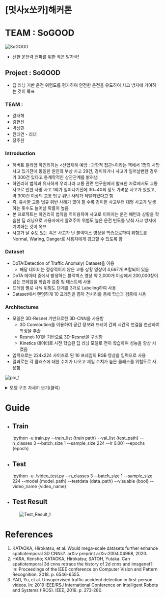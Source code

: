 # [멋사x쏘카]해커톤

# TEAM : SoGOOD
![SoGOOD](https://user-images.githubusercontent.com/34120950/148390331-6f4c18be-c0ce-4a91-93c4-5cdedfc81945.png)   
* 선한 운전력 전파를 위한 작은 발자국!

## Project : SoGOOD   
  * 딥 러닝 기반 운전 위험도를 평가하여 안전한 운전을 유도하여 사고 방지에 기여하는 것이 목표

### TEAM :

  - 강태혁
  - 김현진
  - 박성민
  - 원태연 - 리더
  - 장주찬

### Introduction   
- 허버트 윌리엄 하인리히는 <산업재해 예방 : 과학적 접근>이라는 책에서 1명의 사망 사고 있기전에 동일한 원인의 부상 사고 29건, 경미하거나 사고가 일어날뻔한 경우가 300건 있다고 통계학적인 상관관계를 밝혀냄
- 하인리히 법칙과 유사하게 우리나라 교통 관련 연구원에서 발표한 자료에서도 교통사고로 인한 사망 사고 1회가 일어나기전에 30~40회 정도 가벼운 사고가 있었고, 약 300건 이상의 교통 법규 위반 사례가 적발되었다고 함
- 즉, 유사한 교통 법규 위반 사례가 많아 질 수록 경미한 사고부터 대형 사고가 발생하는 횟수도 늘어날 확률이 높음
- 본 프로젝트는 하인리히 법칙을 역이용하여 사고로 이어지는 운전 패턴과 상황을 학습한 딥 러닝으로 사용자에게 알려주어 위험도 높은 운전 빈도를 낮춰 사고 방지에 기여하는 것이 목표
- 사고가 날 수도 있는 혹은 사고가 난 블랙박스 영상을 학습으로하여 위험도를 Normal, Waring, Danger로 사용자에게 경고할 수 있도록 함      

### Dataset   
- DoTA(Detection of Traffic Anomaly) Dataset을 이용
    - 해당 데이터는 정상적이지 않은 교통 상황 영상이 4,667개 포함되어 있음
- DoTA 데이터 중에서 발생하는 블랙박스 영상 약 2,000개 이상에서 200,000장이 넘는 프레임을 학습과 검증 및 테스트에 사용
- 프레임 별로 나눠 위험도 단계를 3개로 Labeling하여 사용
- Dataset에서 랜덤하게 10 프레임을 뽑아 전처리를 통해 학습과 검증에 사용

### Architectures
- 모델은 3D-Resnet 기반으로한 3D-CNN을 사용함
    - 3D Convloution를 이용하여 공간 정보와 프레이 간의 시간적 연결을 연산하여 특징을 추출
    - Resnet-101을 기반으로 3D-Resnet을 구성함
    - Kinetics 데이터로 사전 학습된 딥 러닝 모델로 전이 학습하여 성능을 향상 시켰음
- 입력으로는 224x224 사이즈로 된 10 프레임의 RGB 영상을 입력으로 사용
- 결과로는 각 클래스에 대한 수치가 나오고 제일 수치가 높은 클래스를 위험도로 사용함   

![pic_1](https://user-images.githubusercontent.com/34120950/148449839-c803df6b-7e32-4207-b5fb-ad5ba763d2ae.png)
      
      
   <details>
   <summary>모델 구조 자세히 보기(클릭)</summary>
   <div markdown="1">   
      
    | Layer (type) |              Output Shape |        Param #|
|:---|:---:|---:|
|            Conv3d-1      |[1, 64, 10, 112, 112]|          65,856|
|       BatchNorm3d-2      |[1, 64, 10, 112, 112]|             128|
|              ReLU-3      |[1, 64, 10, 112, 112]|               0|
|         MaxPool3d-4         |[1, 64, 5, 56, 56]|               0|
|            Conv3d-5         |[1, 64, 5, 56, 56]|           4,096|
|       BatchNorm3d-6         |[1, 64, 5, 56, 56]|             128|
|              ReLU-7         |[1, 64, 5, 56, 56]|               0|
|            Conv3d-8         |[1, 64, 5, 56, 56]|         110,592|
|       BatchNorm3d-9         |[1, 64, 5, 56, 56]|             128|
|             ReLU-10         |[1, 64, 5, 56, 56]|               0|
|           Conv3d-11        |[1, 256, 5, 56, 56]|          16,384|
|      BatchNorm3d-12        |[1, 256, 5, 56, 56]|             512|
|             ReLU-13        |[1, 256, 5, 56, 56]|               0|
|       Bottleneck-14        |[1, 256, 5, 56, 56]|               0|
|           Conv3d-15         |[1, 64, 5, 56, 56]|          16,384|
|      BatchNorm3d-16         |[1, 64, 5, 56, 56]|             128|
|             ReLU-17         |[1, 64, 5, 56, 56]|               0|
|           Conv3d-18         |[1, 64, 5, 56, 56]|         110,592|
|      BatchNorm3d-19         |[1, 64, 5, 56, 56]|             128|
|             ReLU-20         |[1, 64, 5, 56, 56]|               0|
|           Conv3d-21        |[1, 256, 5, 56, 56]|          16,384|
|      BatchNorm3d-22        |[1, 256, 5, 56, 56]|             512|
|             ReLU-23        |[1, 256, 5, 56, 56]|               0|
|       Bottleneck-24        |[1, 256, 5, 56, 56]|               0|
|           Conv3d-25         |[1, 64, 5, 56, 56]|          16,384|
|      BatchNorm3d-26         |[1, 64, 5, 56, 56]|             128|
|             ReLU-27         |[1, 64, 5, 56, 56]|               0|
|           Conv3d-28         |[1, 64, 5, 56, 56]|         110,592|
|      BatchNorm3d-29         |[1, 64, 5, 56, 56]|             128|
|             ReLU-30         |[1, 64, 5, 56, 56]|               0|
|           Conv3d-31        |[1, 256, 5, 56, 56]|          16,384|
|      BatchNorm3d-32        |[1, 256, 5, 56, 56]|             512|
|             ReLU-33        |[1, 256, 5, 56, 56]|               0|
|       Bottleneck-34        |[1, 256, 5, 56, 56]|               0|
|           Conv3d-35        |[1, 128, 5, 56, 56]|          32,768|
|      BatchNorm3d-36        |[1, 128, 5, 56, 56]|             256|
|             ReLU-37        |[1, 128, 5, 56, 56]|               0|
|           Conv3d-38        |[1, 128, 3, 28, 28]|         442,368|
|      BatchNorm3d-39        |[1, 128, 3, 28, 28]|             256|
|             ReLU-40        |[1, 128, 3, 28, 28]|               0|
|           Conv3d-41        |[1, 512, 3, 28, 28]|          65,536|
|      BatchNorm3d-42        |[1, 512, 3, 28, 28]|           1,024|
|             ReLU-43        |[1, 512, 3, 28, 28]|               0|
|       Bottleneck-44        |[1, 512, 3, 28, 28]|               0|
|           Conv3d-45        |[1, 128, 3, 28, 28]|          65,536|
|      BatchNorm3d-46        |[1, 128, 3, 28, 28]|             256|
|             ReLU-47        |[1, 128, 3, 28, 28]|               0|
|           Conv3d-48        |[1, 128, 3, 28, 28]|         442,368|
|      BatchNorm3d-49        |[1, 128, 3, 28, 28]|             256|
|             ReLU-50        |[1, 128, 3, 28, 28]|               0|
|           Conv3d-51        |[1, 512, 3, 28, 28]|          65,536|
|      BatchNorm3d-52        |[1, 512, 3, 28, 28]|           1,024|
|             ReLU-53        |[1, 512, 3, 28, 28]|               0|
|       Bottleneck-54        |[1, 512, 3, 28, 28]|               0|
|           Conv3d-55        |[1, 128, 3, 28, 28]|          65,536|
|      BatchNorm3d-56        |[1, 128, 3, 28, 28]|             256|
|             ReLU-57        |[1, 128, 3, 28, 28]|               0|
|           Conv3d-58        |[1, 128, 3, 28, 28]|         442,368|
|      BatchNorm3d-59        |[1, 128, 3, 28, 28]|             256|
|             ReLU-60        |[1, 128, 3, 28, 28]|               0|
|           Conv3d-61        |[1, 512, 3, 28, 28]|          65,536|
|      BatchNorm3d-62        |[1, 512, 3, 28, 28]|           1,024|
|             ReLU-63        |[1, 512, 3, 28, 28]|               0|
|       Bottleneck-64        |[1, 512, 3, 28, 28]|               0|
|           Conv3d-65        |[1, 128, 3, 28, 28]|          65,536|
|      BatchNorm3d-66        |[1, 128, 3, 28, 28]|             256|
|             ReLU-67        |[1, 128, 3, 28, 28]|               0|
|           Conv3d-68        |[1, 128, 3, 28, 28]|         442,368|
|      BatchNorm3d-69        |[1, 128, 3, 28, 28]|             256|
|             ReLU-70        |[1, 128, 3, 28, 28]|               0|
|           Conv3d-71        |[1, 512, 3, 28, 28]|          65,536|
|      BatchNorm3d-72        |[1, 512, 3, 28, 28]|           1,024|
|             ReLU-73        |[1, 512, 3, 28, 28]|               0|
|       Bottleneck-74        |[1, 512, 3, 28, 28]|               0|
|           Conv3d-75        |[1, 256, 3, 28, 28]|         131,072|
|      BatchNorm3d-76        |[1, 256, 3, 28, 28]|             512|
|             ReLU-77        |[1, 256, 3, 28, 28]|               0|
|           Conv3d-78        |[1, 256, 2, 14, 14]|       1,769,472|
|      BatchNorm3d-79        |[1, 256, 2, 14, 14]|             512|
|             ReLU-80        |[1, 256, 2, 14, 14]|               0|
|           Conv3d-81       |[1, 1024, 2, 14, 14]|         262,144|
|      BatchNorm3d-82       |[1, 1024, 2, 14, 14]|           2,048|
|             ReLU-83       |[1, 1024, 2, 14, 14]|               0|
|       Bottleneck-84       |[1, 1024, 2, 14, 14]|               0|
|           Conv3d-85        |[1, 256, 2, 14, 14]|         262,144|
|      BatchNorm3d-86        |[1, 256, 2, 14, 14]|             512|
|             ReLU-87        |[1, 256, 2, 14, 14]|               0|
|           Conv3d-88        |[1, 256, 2, 14, 14]|       1,769,472|
|      BatchNorm3d-89        |[1, 256, 2, 14, 14]|             512|
|             ReLU-90        |[1, 256, 2, 14, 14]|               0|
|           Conv3d-91       |[1, 1024, 2, 14, 14]|         262,144|
|      BatchNorm3d-92       |[1, 1024, 2, 14, 14]|           2,048|
|             ReLU-93       |[1, 1024, 2, 14, 14]|               0|
|       Bottleneck-94       |[1, 1024, 2, 14, 14]|               0|
|           Conv3d-95        |[1, 256, 2, 14, 14]|         262,144|
|      BatchNorm3d-96        |[1, 256, 2, 14, 14]|             512|
|             ReLU-97        |[1, 256, 2, 14, 14]|               0|
|           Conv3d-98        |[1, 256, 2, 14, 14]|       1,769,472|
|      BatchNorm3d-99        |[1, 256, 2, 14, 14]|             512|
|            ReLU-100        |[1, 256, 2, 14, 14]|               0|
|          Conv3d-101       |[1, 1024, 2, 14, 14]|         262,144|
|     BatchNorm3d-102       |[1, 1024, 2, 14, 14]|           2,048|
|            ReLU-103       |[1, 1024, 2, 14, 14]|               0|
|      Bottleneck-104       |[1, 1024, 2, 14, 14]|               0|
|          Conv3d-105        |[1, 256, 2, 14, 14]|         262,144|
|     BatchNorm3d-106        |[1, 256, 2, 14, 14]|             512|
|            ReLU-107        |[1, 256, 2, 14, 14]|               0|
|          Conv3d-108        |[1, 256, 2, 14, 14]|       1,769,472|
|     BatchNorm3d-109        |[1, 256, 2, 14, 14]|             512|
|            ReLU-110        |[1, 256, 2, 14, 14]|               0|
|          Conv3d-111       |[1, 1024, 2, 14, 14]|         262,144|
|     BatchNorm3d-112       |[1, 1024, 2, 14, 14]|           2,048|
|            ReLU-113       |[1, 1024, 2, 14, 14]|               0|
|      Bottleneck-114       |[1, 1024, 2, 14, 14]|               0|
|          Conv3d-115        |[1, 256, 2, 14, 14]|         262,144|
|     BatchNorm3d-116        |[1, 256, 2, 14, 14]|             512|
|            ReLU-117        |[1, 256, 2, 14, 14]|               0|
|          Conv3d-118        |[1, 256, 2, 14, 14]|       1,769,472|
|     BatchNorm3d-119        |[1, 256, 2, 14, 14]|             512|
|            ReLU-120        |[1, 256, 2, 14, 14]|               0|
|          Conv3d-121       |[1, 1024, 2, 14, 14]|         262,144|
|     BatchNorm3d-122       |[1, 1024, 2, 14, 14]|           2,048|
|            ReLU-123       |[1, 1024, 2, 14, 14]|               0|
|      Bottleneck-124       |[1, 1024, 2, 14, 14]|               0|
|          Conv3d-125        |[1, 256, 2, 14, 14]|         262,144|
|     BatchNorm3d-126        |[1, 256, 2, 14, 14]|             512|
|            ReLU-127        |[1, 256, 2, 14, 14]|               0|
|          Conv3d-128        |[1, 256, 2, 14, 14]|       1,769,472|
|     BatchNorm3d-129        |[1, 256, 2, 14, 14]|             512|
|            ReLU-130        |[1, 256, 2, 14, 14]|               0|
|          Conv3d-131       |[1, 1024, 2, 14, 14]|         262,144|
|     BatchNorm3d-132       |[1, 1024, 2, 14, 14]|           2,048|
|            ReLU-133       |[1, 1024, 2, 14, 14]|               0|
|      Bottleneck-134       |[1, 1024, 2, 14, 14]|               0|
|          Conv3d-135        |[1, 256, 2, 14, 14]|         262,144|
|     BatchNorm3d-136        |[1, 256, 2, 14, 14]|             512|
|            ReLU-137        |[1, 256, 2, 14, 14]|               0|
|          Conv3d-138        |[1, 256, 2, 14, 14]|       1,769,472|
|     BatchNorm3d-139        |[1, 256, 2, 14, 14]|             512|
|            ReLU-140        |[1, 256, 2, 14, 14]|               0|
|          Conv3d-141       |[1, 1024, 2, 14, 14]|         262,144|
|     BatchNorm3d-142       |[1, 1024, 2, 14, 14]|           2,048|
|            ReLU-143       |[1, 1024, 2, 14, 14]|               0|
|      Bottleneck-144       |[1, 1024, 2, 14, 14]|               0|
|          Conv3d-145        |[1, 256, 2, 14, 14]|         262,144|
|     BatchNorm3d-146        |[1, 256, 2, 14, 14]|             512|
|            ReLU-147        |[1, 256, 2, 14, 14]|               0|
|          Conv3d-148        |[1, 256, 2, 14, 14]|       1,769,472|
|     BatchNorm3d-149        |[1, 256, 2, 14, 14]|             512|
|            ReLU-150        |[1, 256, 2, 14, 14]|               0|
|          Conv3d-151       |[1, 1024, 2, 14, 14]|         262,144|
|     BatchNorm3d-152       |[1, 1024, 2, 14, 14]|           2,048|
|            ReLU-153       |[1, 1024, 2, 14, 14]|               0|
|      Bottleneck-154       |[1, 1024, 2, 14, 14]|               0|
|          Conv3d-155        |[1, 256, 2, 14, 14]|         262,144|
|     BatchNorm3d-156        |[1, 256, 2, 14, 14]|             512|
|            ReLU-157        |[1, 256, 2, 14, 14]|               0|
|          Conv3d-158        |[1, 256, 2, 14, 14]|       1,769,472|
|     BatchNorm3d-159        |[1, 256, 2, 14, 14]|             512|
|            ReLU-160        |[1, 256, 2, 14, 14]|               0|
|          Conv3d-161       |[1, 1024, 2, 14, 14]|         262,144|
|     BatchNorm3d-162       |[1, 1024, 2, 14, 14]|           2,048|
|            ReLU-163       |[1, 1024, 2, 14, 14]|               0|
|      Bottleneck-164       |[1, 1024, 2, 14, 14]|               0|
|          Conv3d-165        |[1, 256, 2, 14, 14]|         262,144|
|     BatchNorm3d-166        |[1, 256, 2, 14, 14]|             512|
|            ReLU-167        |[1, 256, 2, 14, 14]|               0|
|          Conv3d-168        |[1, 256, 2, 14, 14]|       1,769,472|
|     BatchNorm3d-169        |[1, 256, 2, 14, 14]|             512|
|            ReLU-170        |[1, 256, 2, 14, 14]|               0|
|          Conv3d-171       |[1, 1024, 2, 14, 14]|         262,144|
|     BatchNorm3d-172       |[1, 1024, 2, 14, 14]|           2,048|
|            ReLU-173       |[1, 1024, 2, 14, 14]|               0|
|      Bottleneck-174       |[1, 1024, 2, 14, 14]|               0|
|          Conv3d-175        |[1, 256, 2, 14, 14]|         262,144|
|     BatchNorm3d-176        |[1, 256, 2, 14, 14]|             512|
|            ReLU-177        |[1, 256, 2, 14, 14]|               0|
|          Conv3d-178        |[1, 256, 2, 14, 14]|       1,769,472|
|     BatchNorm3d-179        |[1, 256, 2, 14, 14]|             512|
|            ReLU-180        |[1, 256, 2, 14, 14]|               0|
|          Conv3d-181       |[1, 1024, 2, 14, 14]|         262,144|
|     BatchNorm3d-182       |[1, 1024, 2, 14, 14]|           2,048|
|            ReLU-183       |[1, 1024, 2, 14, 14]|               0|
|      Bottleneck-184       |[1, 1024, 2, 14, 14]|               0|
|          Conv3d-185        |[1, 256, 2, 14, 14]|         262,144|
|     BatchNorm3d-186        |[1, 256, 2, 14, 14]|             512|
|            ReLU-187        |[1, 256, 2, 14, 14]|               0|
|          Conv3d-188        |[1, 256, 2, 14, 14]|       1,769,472|
|     BatchNorm3d-189        |[1, 256, 2, 14, 14]|             512|
|            ReLU-190        |[1, 256, 2, 14, 14]|               0|
|          Conv3d-191       |[1, 1024, 2, 14, 14]|         262,144|
|     BatchNorm3d-192       |[1, 1024, 2, 14, 14]|           2,048|
|            ReLU-193       |[1, 1024, 2, 14, 14]|               0|
|      Bottleneck-194       |[1, 1024, 2, 14, 14]|               0|
|          Conv3d-195        |[1, 256, 2, 14, 14]|         262,144|
|     BatchNorm3d-196        |[1, 256, 2, 14, 14]|             512|
|            ReLU-197        |[1, 256, 2, 14, 14]|               0|
|          Conv3d-198        |[1, 256, 2, 14, 14]|       1,769,472|
|     BatchNorm3d-199        |[1, 256, 2, 14, 14]|             512|
|            ReLU-200        |[1, 256, 2, 14, 14]|               0|
|          Conv3d-201       |[1, 1024, 2, 14, 14]|         262,144|
|     BatchNorm3d-202       |[1, 1024, 2, 14, 14]|           2,048|
|            ReLU-203       |[1, 1024, 2, 14, 14]|               0|
|      Bottleneck-204       |[1, 1024, 2, 14, 14]|               0|
|          Conv3d-205        |[1, 256, 2, 14, 14]|         262,144|
|     BatchNorm3d-206        |[1, 256, 2, 14, 14]|             512|
|            ReLU-207        |[1, 256, 2, 14, 14]|               0|
|          Conv3d-208        |[1, 256, 2, 14, 14]|       1,769,472|
|     BatchNorm3d-209        |[1, 256, 2, 14, 14]|             512|
|            ReLU-210        |[1, 256, 2, 14, 14]|               0|
|          Conv3d-211       |[1, 1024, 2, 14, 14]|         262,144|
|     BatchNorm3d-212       |[1, 1024, 2, 14, 14]|           2,048|
|            ReLU-213       |[1, 1024, 2, 14, 14]|               0|
|      Bottleneck-214       |[1, 1024, 2, 14, 14]|               0|
|          Conv3d-215        |[1, 256, 2, 14, 14]|         262,144|
|     BatchNorm3d-216        |[1, 256, 2, 14, 14]|             512|
|            ReLU-217        |[1, 256, 2, 14, 14]|               0|
|          Conv3d-218        |[1, 256, 2, 14, 14]|       1,769,472|
|     BatchNorm3d-219        |[1, 256, 2, 14, 14]|             512|
|            ReLU-220        |[1, 256, 2, 14, 14]|               0|
|          Conv3d-221       |[1, 1024, 2, 14, 14]|         262,144|
|     BatchNorm3d-222       |[1, 1024, 2, 14, 14]|           2,048|
|            ReLU-223       |[1, 1024, 2, 14, 14]|               0|
|      Bottleneck-224       |[1, 1024, 2, 14, 14]|               0|
|          Conv3d-225        |[1, 256, 2, 14, 14]|         262,144|
|     BatchNorm3d-226        |[1, 256, 2, 14, 14]|             512|
|            ReLU-227        |[1, 256, 2, 14, 14]|               0|
|          Conv3d-228        |[1, 256, 2, 14, 14]|       1,769,472|
|     BatchNorm3d-229        |[1, 256, 2, 14, 14]|             512|
|            ReLU-230        |[1, 256, 2, 14, 14]|               0|
|          Conv3d-231       |[1, 1024, 2, 14, 14]|         262,144|
|     BatchNorm3d-232       |[1, 1024, 2, 14, 14]|           2,048|
|            ReLU-233       |[1, 1024, 2, 14, 14]|               0|
|      Bottleneck-234       |[1, 1024, 2, 14, 14]|               0|
|          Conv3d-235        |[1, 256, 2, 14, 14]|         262,144|
|     BatchNorm3d-236        |[1, 256, 2, 14, 14]|             512|
|            ReLU-237        |[1, 256, 2, 14, 14]|               0|
|          Conv3d-238        |[1, 256, 2, 14, 14]|       1,769,472|
|     BatchNorm3d-239        |[1, 256, 2, 14, 14]|             512|
|            ReLU-240        |[1, 256, 2, 14, 14]|               0|
|          Conv3d-241       |[1, 1024, 2, 14, 14]|         262,144|
|     BatchNorm3d-242       |[1, 1024, 2, 14, 14]|           2,048|
|            ReLU-243       |[1, 1024, 2, 14, 14]|               0|
|      Bottleneck-244       |[1, 1024, 2, 14, 14]|               0|
|          Conv3d-245        |[1, 256, 2, 14, 14]|         262,144|
|     BatchNorm3d-246        |[1, 256, 2, 14, 14]|             512|
|            ReLU-247        |[1, 256, 2, 14, 14]|               0|
|          Conv3d-248        |[1, 256, 2, 14, 14]|       1,769,472|
|     BatchNorm3d-249        |[1, 256, 2, 14, 14]|             512|
|            ReLU-250        |[1, 256, 2, 14, 14]|               0|
|          Conv3d-251       |[1, 1024, 2, 14, 14]|         262,144|
|     BatchNorm3d-252       |[1, 1024, 2, 14, 14]|           2,048|
|            ReLU-253       |[1, 1024, 2, 14, 14]|               0|
|      Bottleneck-254       |[1, 1024, 2, 14, 14]|               0|
|          Conv3d-255        |[1, 256, 2, 14, 14]|         262,144|
|     BatchNorm3d-256        |[1, 256, 2, 14, 14]|             512|
|            ReLU-257        |[1, 256, 2, 14, 14]|               0|
|          Conv3d-258        |[1, 256, 2, 14, 14]|       1,769,472|
|     BatchNorm3d-259        |[1, 256, 2, 14, 14]|             512|
|            ReLU-260        |[1, 256, 2, 14, 14]|               0|
|          Conv3d-261       |[1, 1024, 2, 14, 14]|         262,144|
|     BatchNorm3d-262       |[1, 1024, 2, 14, 14]|           2,048|
|            ReLU-263       |[1, 1024, 2, 14, 14]|               0|
|      Bottleneck-264       |[1, 1024, 2, 14, 14]|               0|
|          Conv3d-265        |[1, 256, 2, 14, 14]|         262,144|
|     BatchNorm3d-266        |[1, 256, 2, 14, 14]|             512|
|            ReLU-267        |[1, 256, 2, 14, 14]|               0|
|          Conv3d-268        |[1, 256, 2, 14, 14]|       1,769,472|
|     BatchNorm3d-269        |[1, 256, 2, 14, 14]|             512|
|            ReLU-270        |[1, 256, 2, 14, 14]|               0|
|          Conv3d-271       |[1, 1024, 2, 14, 14]|         262,144|
|     BatchNorm3d-272       |[1, 1024, 2, 14, 14]|           2,048|
|            ReLU-273       |[1, 1024, 2, 14, 14]|               0|
|      Bottleneck-274       |[1, 1024, 2, 14, 14]|               0|
|          Conv3d-275        |[1, 256, 2, 14, 14]|         262,144|
|     BatchNorm3d-276        |[1, 256, 2, 14, 14]|             512|
|            ReLU-277        |[1, 256, 2, 14, 14]|               0|
|          Conv3d-278        |[1, 256, 2, 14, 14]|       1,769,472|
|     BatchNorm3d-279        |[1, 256, 2, 14, 14]|             512|
|            ReLU-280        |[1, 256, 2, 14, 14]|               0|
|          Conv3d-281       |[1, 1024, 2, 14, 14]|         262,144|
|     BatchNorm3d-282       |[1, 1024, 2, 14, 14]|           2,048|
|            ReLU-283       |[1, 1024, 2, 14, 14]|               0|
|      Bottleneck-284       |[1, 1024, 2, 14, 14]|               0|
|          Conv3d-285        |[1, 256, 2, 14, 14]|         262,144|
|     BatchNorm3d-286        |[1, 256, 2, 14, 14]|             512|
|            ReLU-287        |[1, 256, 2, 14, 14]|               0|
|          Conv3d-288        |[1, 256, 2, 14, 14]|       1,769,472|
|     BatchNorm3d-289        |[1, 256, 2, 14, 14]|             512|
|            ReLU-290        |[1, 256, 2, 14, 14]|               0|
|          Conv3d-291       |[1, 1024, 2, 14, 14]|         262,144|
|     BatchNorm3d-292       |[1, 1024, 2, 14, 14]|           2,048|
|            ReLU-293       |[1, 1024, 2, 14, 14]|               0|
|      Bottleneck-294       |[1, 1024, 2, 14, 14]|               0|
|          Conv3d-295        |[1, 256, 2, 14, 14]|         262,144|
|     BatchNorm3d-296        |[1, 256, 2, 14, 14]|             512|
|            ReLU-297        |[1, 256, 2, 14, 14]|               0|
|          Conv3d-298        |[1, 256, 2, 14, 14]|       1,769,472|
|     BatchNorm3d-299        |[1, 256, 2, 14, 14]|             512|
|            ReLU-300        |[1, 256, 2, 14, 14]|               0|
|          Conv3d-301       |[1, 1024, 2, 14, 14]|         262,144|
|     BatchNorm3d-302       |[1, 1024, 2, 14, 14]|           2,048|
|            ReLU-303       |[1, 1024, 2, 14, 14]|               0|
|      Bottleneck-304       |[1, 1024, 2, 14, 14]|               0|
|          Conv3d-305        |[1, 512, 2, 14, 14]|         524,288|
|     BatchNorm3d-306        |[1, 512, 2, 14, 14]|           1,024|
|            ReLU-307        |[1, 512, 2, 14, 14]|               0|
|          Conv3d-308          |[1, 512, 1, 7, 7]|       7,077,888|
|     BatchNorm3d-309          |[1, 512, 1, 7, 7]|           1,024|
|            ReLU-310          |[1, 512, 1, 7, 7]|               0|
|          Conv3d-311         |[1, 2048, 1, 7, 7]|       1,048,576|
|     BatchNorm3d-312         |[1, 2048, 1, 7, 7]|           4,096|
|            ReLU-313         |[1, 2048, 1, 7, 7]|               0|
|      Bottleneck-314         |[1, 2048, 1, 7, 7]|               0|
|          Conv3d-315          |[1, 512, 1, 7, 7]|       1,048,576|
|     BatchNorm3d-316          |[1, 512, 1, 7, 7]|           1,024|
|            ReLU-317          |[1, 512, 1, 7, 7]|               0|
|          Conv3d-318          |[1, 512, 1, 7, 7]|       7,077,888|
|     BatchNorm3d-319          |[1, 512, 1, 7, 7]|           1,024|
|            ReLU-320          |[1, 512, 1, 7, 7]|               0|
|          Conv3d-321         |[1, 2048, 1, 7, 7]|       1,048,576|
|     BatchNorm3d-322         |[1, 2048, 1, 7, 7]|           4,096|
|            ReLU-323         |[1, 2048, 1, 7, 7]|               0|
|      Bottleneck-324         |[1, 2048, 1, 7, 7]|               0|
|          Conv3d-325          |[1, 512, 1, 7, 7]|       1,048,576|
|     BatchNorm3d-326          |[1, 512, 1, 7, 7]|           1,024|
|            ReLU-327          |[1, 512, 1, 7, 7]|               0|
|          Conv3d-328          |[1, 512, 1, 7, 7]|       7,077,888|
|     BatchNorm3d-329          |[1, 512, 1, 7, 7]|           1,024|
|            ReLU-330          |[1, 512, 1, 7, 7]|               0|
|          Conv3d-331         |[1, 2048, 1, 7, 7]|       1,048,576|
|     BatchNorm3d-332         |[1, 2048, 1, 7, 7]|           4,096|
|            ReLU-333         |[1, 2048, 1, 7, 7]|               0|
|      Bottleneck-334         |[1, 2048, 1, 7, 7]|               0|
|       AvgPool3d-335         |[1, 2048, 1, 1, 1]|               0|
|          Linear-336                     |[1, 3]|           6,147|
|          ResNet-337                     |[1, 3]|               0|
|  Total params: |82,474,691|
|  Trainable params: |82,474,691|
|  Non-trainable params: |0|

 </div>
   </details>

# Guide   
  * ## Train
   
      !python -u train.py --train_list {train path} --val_list {test_path} --n_classes 3 --batch_size 1 --sample_size 224 --lr 0.001 --epochs {epoch}
     
  * ## Test
   
      !python -u .\video_test.py --n_classes 3 --batch_size 1 --sample_size 224 --model {model_path} --testdata {data_path} --visuable {bool} --video_name {video_name}
  
     
  * ## Test Result
  　　　 ![Test_Result_1](https://user-images.githubusercontent.com/34120950/148389164-f04d34d9-3795-4208-b44d-c0b64e3f92f9.gif)

# References 
1. KATAOKA, Hirokatsu, et al. Would mega-scale datasets further enhance spatiotemporal 3D CNNs?. arXiv preprint arXiv:2004.04968, 2020.   
2. HARA, Kensho; KATAOKA, Hirokatsu; SATOH, Yutaka. Can spatiotemporal 3d cnns retrace the history of 2d cnns and imagenet?. In: Proceedings of the IEEE conference on Computer Vision and Pattern Recognition. 2018. p. 6546-6555.   
3. YAO, Yu, et al. Unsupervised traffic accident detection in first-person videos. In: 2019 IEEE/RSJ International Conference on Intelligent Robots and Systems (IROS). IEEE, 2019. p. 273-280.   

